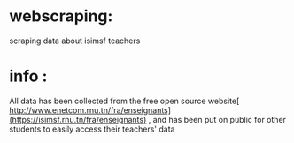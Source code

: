 # webscraping:
scraping data about isimsf teachers
# info :
All data has been collected from the free open source website[ http://www.enetcom.rnu.tn/fra/enseignants](https://isimsf.rnu.tn/fra/enseignants) , and has been put on public for other students to easily access their teachers' data
